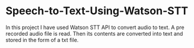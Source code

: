 # Speech-to-Text-Using-Watson-STT

In this project I have used Watson STT API to convert audio to text. A pre recorded audio file is read. Then its contents are converted into text and stored in the form of a txt file.
